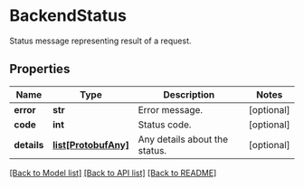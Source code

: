 # BackendStatus

Status message representing result of a request.
## Properties
Name | Type | Description | Notes
------------ | ------------- | ------------- | -------------
**error** | **str** | Error message. | [optional] 
**code** | **int** | Status code. | [optional] 
**details** | [**list[ProtobufAny]**](ProtobufAny.md) | Any details about the status. | [optional] 

[[Back to Model list]](../README.md#documentation-for-models) [[Back to API list]](../README.md#documentation-for-api-endpoints) [[Back to README]](../README.md)



